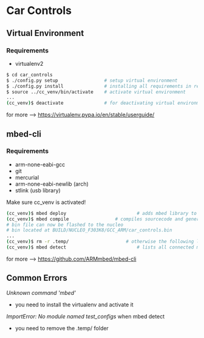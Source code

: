 # Car Controls
## Virtual Environment
### Requirements
* virtualenv2

```sh
$ cd car_controls
$ ./config.py setup                 # setup virtual environment
$ ./config.py install               # installing all requirements in requirements.txt
$ source ../cc_venv/bin/activate    # activate virtual environment
...
(cc_venv)$ deactivate               # for deactivating virtual environment
```
for more --> https://virtualenv.pypa.io/en/stable/userguide/
## mbed-cli
### Requirements
* arm-none-eabi-gcc
* git
* mercurial
* arm-none-eabi-newlib (arch)
* stlink (usb library)

Make sure cc_venv is activated!
```sh
(cc_venv)$ mbed deploy              			# adds mbed library to project + installs mbed 2.0 SDK tools (time for a coffee!)
(cc_venv)$ mbed compile 				# compiles sourcecode and generates elf & bin files
# bin file can now be flashed to the nucleo
# bin located at BUILD/NUCLEO_F303K8/GCC_ARM/car_controls.bin
...
(cc_venv)$ rm -r .temp/            			# otherwise the following line is NOT POSSIBLE
(cc_venv)$ mbed detect              			# lists all connected mbed devices
```
for more --> https://github.com/ARMmbed/mbed-cli


## Common Errors
*Unknown command 'mbed'*
* you need to install the virtualenv and activate it

*ImportError: No module named test_configs* when mbed detect
* you need to remove the .temp/ folder
